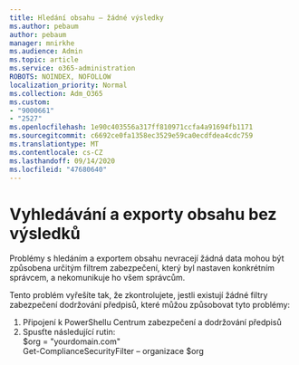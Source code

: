 ```yaml
---
title: Hledání obsahu – žádné výsledky
ms.author: pebaum
author: pebaum
manager: mnirkhe
ms.audience: Admin
ms.topic: article
ms.service: o365-administration
ROBOTS: NOINDEX, NOFOLLOW
localization_priority: Normal
ms.collection: Adm_O365
ms.custom:
- "9000661"
- "2527"
ms.openlocfilehash: 1e90c403556a317ff810971ccfa4a91694fb1171
ms.sourcegitcommit: c6692ce0fa1358ec3529e59ca0ecdfdea4cdc759
ms.translationtype: MT
ms.contentlocale: cs-CZ
ms.lasthandoff: 09/14/2020
ms.locfileid: "47680640"
---
```

# <a name="no-results-from-content-searchexports"></a>Vyhledávání a exporty obsahu bez výsledků

Problémy s hledáním a exportem obsahu nevracejí žádná data mohou být způsobena určitým filtrem zabezpečení, který byl nastaven konkrétním správcem, a nekomunikuje ho všem správcům.

Tento problém vyřešíte tak, že zkontrolujete, jestli existují žádné filtry zabezpečení dodržování předpisů, které můžou způsobovat tyto problémy:
1. Připojení k PowerShellu Centrum zabezpečení a dodržování předpisů
2. Spusťte následující rutin:
<br>$org = "yourdomain.com"
<br>Get-ComplianceSecurityFilter – organizace $org